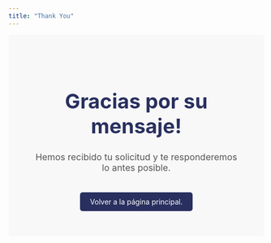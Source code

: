 ```yaml
---
title: "Thank You"
---
```


<div class="thank-you-message">
  <h1>Gracias por su mensaje!</h1>
  <p>Hemos recibido tu solicitud y te responderemos lo antes posible.</p>
  <a href="/" class="button">Volver a la página principal.</a>
</div>

<style>
.thank-you-message {
  text-align: center;
  padding: 50px;
  background-color: #f8f8f8; /* Light background - adjust if needed */
}

.thank-you-message h1 {
  color: #29305f; /* Dark blue heading color */
  font-size: 2.5rem; /* Adjust heading size as needed */
}

.thank-you-message p {
  color: #545454; /* Dark gray text color */
  font-size: 1.1rem;
}

.button {
  background-color: #29305f; /* Dark blue button color */
  color: white;
  padding: 10px 20px;
  text-decoration: none;
  border-radius: 5px;
  display: inline-block;
  margin-top: 20px;
}
</style>